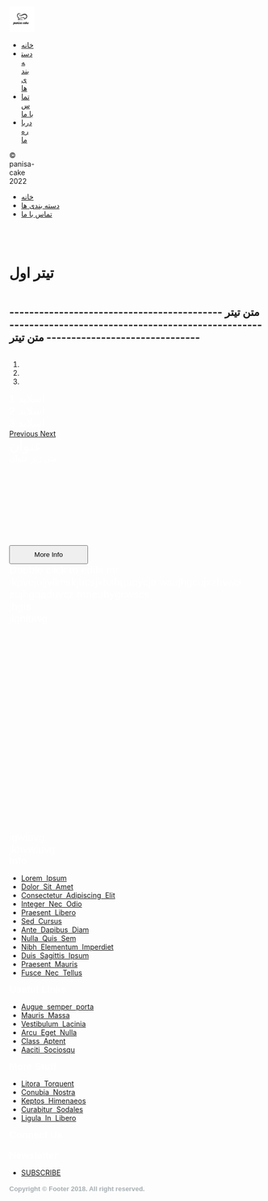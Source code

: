 <!doctype html>
<html>
    <head>
        <meta charset="utf-8">
        <title>صحفه </title>
        <meta name="generator" content="WYSIWYG Web Builder 17 - https://www.wysiwygwebbuilder.com">
        <meta name="viewport" content="width=device-width, initial-scale=1.0">
        <link href="fontawesome/css/all.css" rel="stylesheet">
        <link href="css/panisa.css" rel="stylesheet">
        <script src="js/jquery-3.6.0.min.js"></script>
        <script src="js/wb.panel.min.js"></script>
        <script src="js/jquery-ui.min.js"></script>
        <script src="js/wb.parallax.min.js"></script>
        <script src="js/util.min.js"></script>
        <script src="js/carousel.min.js"></script>
        <script src="js/wwb17.min.js"></script>
         <script> 
            $(document).ready(function() {
                $("#headerPanelMenu").panel({
                    animate: true,
                    animationDuration: 200,
                    animationEasing: 'linear',
                    dismissible: true,
                    display: 'overlay',
                    position: 'left',
                    toggle: true
                });
                $("#headerPanelMenu_markup ul li a").click(function(event) {
                    $.panel.hide($("#headerPanelMenu_panel"));
                });
                $('#wb_LayoutGrid5').parallax();
                $('#wb_carouselGrid').parallax();
                $("#Carousel1").bootstrapcarousel({
                    interval: 3000,
                    pause: false
                });
            });
        </script>
    </head>
    <body>
        <div id="wb_header">
            <div id="header">
                <div class="row">
                    <div class="col-1">
                        <div id="wb_headerPanelMenu" style="display:inline-block;width:50px;height:45px;z-index:0;">
                            <a href="#headerPanelMenu_markup" id="headerPanelMenu">
                                <span class="line"></span>
                                <span class="line"></span>
                                <span class="line"></span>
                            </a>
                            <div id="headerPanelMenu_markup">
                                <div id="headerPanelMenu-logo">
                                    <img alt="" src="images/log-d-500px.png">
                                </div>
                                <ul role="menu">
                                    <li role="menuitem">
                                        <a href="#home" class="nav-link">
                                            <i class="fas fa-home fa-fw"></i>
                                            <span> خانه </span>
                                        </a>
                                    </li>
                                    <li role="menuitem">
                                        <a href="#projects" class="nav-link">
                                            <i class="fas fa-file-text fa-fw"></i>
                                            <span> دسته بندی ها </span>
                                        </a>
                                    </li>
                                    <li role="menuitem">
                                        <a href="#contact" class="nav-link">
                                            <i class="fas fa-phone-square fa-fw"></i>
                                            <span> تماس با ما </span>
                                        </a>
                                    </li>
                                    <li role="menuitem">
                                        <a href="#about" class="nav-link">
                                            <i class="fas fa-exclamation-circle fa-fw"></i>
                                            <span>درباره ما</span>
                                        </a>
                                    </li>
                                </ul>
                                <div id="headerPanelMenu-footer">© panisa-cake 2022</div>
                            </div>
                        </div>
                    </div>
                    <div class="col-2">
                        <div id="wb_headerBreadcrumb" style="display:inline-block;width:100%;z-index:1;vertical-align:top;">
                            <ul id="headerBreadcrumb">
                                <li>
                                    <a href="#home">خانه</a>
                                </li>
                                <li>
                                    <a href="#projects">دسته بندی ها</a>
                                </li>
                                <li>
                                    <a href="#contact">تماس با ما</a>
                                </li>
                            </ul>
                        </div>
                    </div>
                    <div class="col-3">
                        <input type="text" id="searchInput" style="display:none;width:185px;height:34px;z-index:2;" name="search" value="" spellcheck="false" placeholder="Search...">
                        <div id="wb_searchClose" style="display:none;width:33px;height:35px;text-align:center;z-index:3;">
                            <a href="#" onclick="ShowObjectWithEffect('searchInput', 0, 'slideright', 500);ShowObjectWithEffect('wb_searchClose', 0, 'fade', 1);ShowObjectWithEffect('wb_searchOpen', 1, 'fade', 1);return false;">
                                <div id="searchClose">
                                    <i class="fa fa-times"></i>
                                </div>
                            </a>
                        </div>
                        <div id="wb_searchOpen" style="display:inline-block;width:33px;height:35px;text-align:center;z-index:4;">
                            <a href="#" onclick="ShowObjectWithEffect('searchInput', 1, 'slideright', 500);ShowObjectWithEffect('wb_searchClose', 1, 'fade', 1);ShowObjectWithEffect('wb_searchOpen', 0, 'fade', 1);return false;">
                                <div id="searchOpen">
                                    <i class="fa fa-search"></i>
                                </div>
                            </a>
                        </div>
                    </div>
                </div>
            </div>
        </div>
        <div id="wb_LayoutGrid5">
            <div id="LayoutGrid5-overlay"></div>
            <div id="LayoutGrid5">
                <div class="row">
                    <div class="col-1">
                        <div id="wb_Heading5" style="display:inline-block;width:100%;z-index:5;">
                            <h1 id="Heading5">تیتر اول</h1>
                        </div>
                        <div id="wb_Heading6" style="display:inline-block;width:100%;z-index:6;">
                            <h2 id="Heading6">متن تیتر ----------------------------------------------------------------------------------------------------------------------------- متن تیتر </h2>
                        </div>
                    </div>
                </div>
            </div>
        </div>
        <div id="wb_carouselGrid">
            <div id="carouselGrid">
                <div class="row">
                    <div class="col-1">
                        <div id="wb_Carousel1" style="">
                            <div id="Carousel1" class="carousel slide" data-ride="carousel">
                                <ol class="carousel-indicators">
                                    <li data-target="#Carousel1" data-slide-to="0" class="active"></li>
                                    <li data-target="#Carousel1" data-slide-to="1"></li>
                                    <li data-target="#Carousel1" data-slide-to="2"></li>
                                </ol>
                                <div class="carousel-inner">
                                    <div class="carousel-item frame-1 active">
                                        <div class="carousel-innerframe">
                                            <div id="wb_Text2" class="caption">
                                                <span style="color:#FFFFFF;font-family:Arial;font-size:21px;line-height:24px;">اسلاید 1</span>
                                            </div>
                                        </div>
                                    </div>
                                    <div class="carousel-item frame-2">
                                        <div class="carousel-innerframe">
                                            <div id="wb_Text3" class="caption">
                                                <span style="color:#FFFFFF;font-family:Arial;font-size:21px;line-height:24px;">اسلاید 2</span>
                                            </div>
                                        </div>
                                    </div>
                                    <div class="carousel-item frame-3">
                                        <div class="carousel-innerframe">
                                            <div id="wb_Text5" class="caption">
                                                <span style="color:#FFFFFF;font-family:Arial;font-size:21px;line-height:24px;">اسلاید 3</span>
                                            </div>
                                        </div>
                                    </div>
                                </div>
                                <a class="carousel-item-left carousel-control" href="#Carousel1" role="button" data-slide="prev">
                                    <span class="carousel-control-prev-icon" aria-hidden="true"></span>
                                    <span class="sr-only">Previous</span>
                                </a>
                                <a class="carousel-item-right carousel-control" href="#Carousel1" role="button" data-slide="next">
                                    <span class="carousel-control-next-icon" aria-hidden="true"></span>
                                    <span class="sr-only">Next</span>
                                </a>
                            </div>
                        </div>
                    </div>
                    <div class="col-2">
                        <div id="wb_text-1">
                            <span style="color:#FFFFFF;font-family:Arial;font-size:27px;line-height:32px;">عنوان</span>
                            <span style="color:#FFFFFF;font-family:Arial;font-size:13px;line-height:18px;">
                                <br>
                            </span>
                            <span style="color:#FFFFFF;font-family:Arial;font-size:16px;line-height:18px;">
                                متن زیر عنوان<br>
                            </span>
                            <span style="color:#FFFFFF;font-family:Arial;font-size:13px;line-height:16px;">
                                <br>
                                <br>
                                <br>
                                <br>
                                <br>
                                <br>
                                <br>
                                <br>
                                <br>
                            </span>
                        </div>
                        <input type="submit" id="Button1" name="" value="More Info" style="display:inline-block;width:156px;height:37px;z-index:12;">
                    </div>
                </div>
            </div>
        </div>
        <div id="wb_BlockQuote">
            <div id="BlockQuote-overlay"></div>
            <div id="BlockQuote">
                <div class="row">
                    <div class="col-1">
                        <div id="wb_Text8" class="box-r">
                            <span style="color:#FFFFFF;font-family:Arial;font-size:21px;">
                                Double click to edihi mr lkpvejoljvlkhskjhcsjkbshguqycjn wsujhgcujxzhvwa zujhgqaduvcz mneuhygcwscs <br>
                                jhgis<br>
                                jighiuwg <br>
                                <br>
                                <br>
                                <br>
                                <br>
                                <br>
                                <br>
                                <br>
                                <br>
                                <br>
                                <br>
                                <br>
                                <br>
                                <br>
                                <br>
                                <br>
                                <br>
                                <br>
                                igwiuvg<br>jkhvwiuvg
                            </span>
                        </div>
                    </div>
                </div>
            </div>
        </div>
        <div id="wb_footer_top">
            <div id="footer_top">
                <div class="row">
                    <div class="col-1">
                        <div id="wb_Text1">
                            <span style="color:#FFFFFF;font-family:Arial;font-size:19px;">
                                <strong>Info</strong>
                            </span>
                        </div>
                        <div id="wb_indexCssMenu1" style="display:inline-block;width:100%;z-index:18;">
                            <ul id="indexCssMenu1" role="menubar" class="nav">
                                <li role="menuitem" class="nav-item firstmain">
                                    <a class="nav-link" href="" target="_self">Lorem &nbsp;Ipsum</a>
                                </li>
                                <li role="menuitem" class="nav-item">
                                    <a class="nav-link" href="" target="_self">Dolor &nbsp;Sit &nbsp;Amet</a>
                                </li>
                                <li role="menuitem" class="nav-item">
                                    <a class="nav-link" href="" target="_self">Consectetur &nbsp;Adipiscing &nbsp;Elit</a>
                                </li>
                                <li role="menuitem" class="nav-item">
                                    <a class="nav-link" href="" target="_self">Integer &nbsp;Nec &nbsp;Odio</a>
                                </li>
                                <li role="menuitem" class="nav-item">
                                    <a class="nav-link" href="" target="_self">Praesent &nbsp;Libero</a>
                                </li>
                                <li role="menuitem" class="nav-item">
                                    <a class="nav-link" href="" target="_self">Sed &nbsp;Cursus</a>
                                </li>
                                <li role="menuitem" class="nav-item">
                                    <a class="nav-link" href="" target="_self">Ante &nbsp;Dapibus &nbsp;Diam</a>
                                </li>
                                <li role="menuitem" class="nav-item">
                                    <a class="nav-link" href="" target="_self">Nulla &nbsp;Quis &nbsp;Sem</a>
                                </li>
                                <li role="menuitem" class="nav-item">
                                    <a class="nav-link" href="" target="_self">Nibh &nbsp;Elementum &nbsp;Imperdiet</a>
                                </li>
                                <li role="menuitem" class="nav-item">
                                    <a class="nav-link" href="" target="_self">Duis &nbsp;Sagittis &nbsp;Ipsum</a>
                                </li>
                                <li role="menuitem" class="nav-item">
                                    <a class="nav-link" href="" target="_self">Praesent &nbsp;Mauris</a>
                                </li>
                                <li role="menuitem" class="nav-item">
                                    <a class="nav-link" href="" target="_self">Fusce &nbsp;Nec &nbsp;Tellus</a>
                                </li>
                            </ul>
                        </div>
                    </div>
                    <div class="col-2">
                        <div id="wb_Text6">
                            <span style="color:#FFFFFF;font-family:Arial;font-size:19px;">
                                <strong>Useful Links</strong>
                            </span>
                        </div>
                        <div id="wb_indexCssMenu2" style="display:inline-block;width:100%;z-index:20;">
                            <ul id="indexCssMenu2" role="menubar" class="nav">
                                <li role="menuitem" class="nav-item firstmain">
                                    <a class="nav-link" href="" target="_self">Augue &nbsp;semper &nbsp;porta</a>
                                </li>
                                <li role="menuitem" class="nav-item">
                                    <a class="nav-link" href="" target="_self">Mauris &nbsp;Massa</a>
                                </li>
                                <li role="menuitem" class="nav-item">
                                    <a class="nav-link" href="" target="_self">Vestibulum &nbsp;Lacinia</a>
                                </li>
                                <li role="menuitem" class="nav-item">
                                    <a class="nav-link" href="" target="_self">Arcu &nbsp;Eget &nbsp;Nulla</a>
                                </li>
                                <li role="menuitem" class="nav-item">
                                    <a class="nav-link" href="" target="_self">Class &nbsp;Aptent</a>
                                </li>
                                <li role="menuitem" class="nav-item">
                                    <a class="nav-link" href="" target="_self">Aaciti &nbsp;Sociosqu</a>
                                </li>
                            </ul>
                        </div>
                        <div id="wb_indexText1">
                            <span style="color:#FFFFFF;font-family:Arial;font-size:19px;">
                                <strong>More Stuff</strong>
                            </span>
                        </div>
                        <div id="wb_indexCssMenu3" style="display:inline-block;width:100%;z-index:22;">
                            <ul id="indexCssMenu3" role="menubar" class="nav">
                                <li role="menuitem" class="nav-item firstmain">
                                    <a class="nav-link" href="" target="_self">Litora &nbsp;Torquent</a>
                                </li>
                                <li role="menuitem" class="nav-item">
                                    <a class="nav-link" href="" target="_self">Conubia &nbsp;Nostra</a>
                                </li>
                                <li role="menuitem" class="nav-item">
                                    <a class="nav-link" href="" target="_self">Keptos &nbsp;Himenaeos</a>
                                </li>
                                <li role="menuitem" class="nav-item">
                                    <a class="nav-link" href="" target="_self">Curabitur &nbsp;Sodales</a>
                                </li>
                                <li role="menuitem" class="nav-item">
                                    <a class="nav-link" href="" target="_self">Ligula &nbsp;In &nbsp;Libero</a>
                                </li>
                            </ul>
                        </div>
                    </div>
                    <div class="col-3">
                        <div id="wb_Text4">
                            <span style="color:#FFFFFF;font-family:Arial;font-size:19px;">
                                <strong>Connect Us</strong>
                            </span>
                        </div>
                        <div id="wb_FontAwesomeIcon1" style="display:inline-block;width:16px;height:16px;text-align:center;z-index:24;">
                            <a href="./index.html">
                                <div id="FontAwesomeIcon1">
                                    <i class="fab fa-facebook"></i>
                                </div>
                            </a>
                        </div>
                        <div id="wb_FontAwesomeIcon2" style="display:inline-block;width:16px;height:16px;text-align:center;z-index:25;">
                            <a href="./index.html">
                                <div id="FontAwesomeIcon2">
                                    <i class="fab fa-twitter"></i>
                                </div>
                            </a>
                        </div>
                        <div id="wb_FontAwesomeIcon3" style="display:inline-block;width:16px;height:16px;text-align:center;z-index:26;">
                            <a href="./index.html">
                                <div id="FontAwesomeIcon3">
                                    <i class="fab fa-pinterest"></i>
                                </div>
                            </a>
                        </div>
                        <div id="wb_FontAwesomeIcon4" style="display:inline-block;width:16px;height:16px;text-align:center;z-index:27;">
                            <a href="./index.html">
                                <div id="FontAwesomeIcon4">
                                    <i class="fab fa-instagram"></i>
                                </div>
                            </a>
                        </div>
                        <div id="wb_FontAwesomeIcon5" style="display:inline-block;width:16px;height:16px;text-align:center;z-index:28;">
                            <a href="./index.html">
                                <div id="FontAwesomeIcon5">
                                    <i class="fab fa-youtube"></i>
                                </div>
                            </a>
                        </div>
                        <div id="wb_indexText2">
                            <span style="color:#FFFFFF;font-family:Arial;font-size:19px;">
                                <strong>Newsletter</strong>
                            </span>
                        </div>
                        <div id="wb_indexCssMenu4" style="display:inline-block;width:100%;z-index:30;">
                            <ul id="indexCssMenu4" role="menubar" class="nav">
                                <li role="menuitem" class="nav-item firstmain">
                                    <a class="nav-link" href="" target="_self">SUBSCRIBE</a>
                                </li>
                            </ul>
                        </div>
                        <div id="wb_Text7">
                            <span style="color:#A6AEB1;font-family:Arial;font-size:13px;">
                                <strong>Copyright © Footer 2018. All right reserved. </strong>
                            </span>
                        </div>
                    </div>
                </div>
            </div>
        </div>
    </body>
</html>
